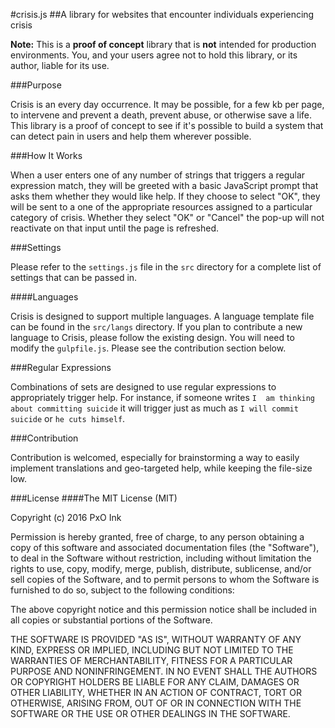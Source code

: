 #crisis.js
##A library for websites that encounter individuals experiencing crisis

**Note:** This is a **proof of concept** library that is **not** intended for production environments. You, and your users 
agree not to hold this library, or its author, liable for its use. 

###Purpose

Crisis is an every day occurrence. It may be possible, for a few kb per page, to intervene and prevent a death, prevent abuse, 
or otherwise save a life. This library is a proof of concept to see if it's possible to build a system that can detect pain 
in users and help them wherever possible. 

###How It Works

When a user enters one of any number of strings that triggers a regular expression match, they will be greeted with a basic 
JavaScript prompt that asks them whether they would like help. If they choose to select "OK", they will be sent to a one of 
the appropriate resources assigned to a particular category of crisis. Whether they select "OK" or "Cancel" the pop-up will 
not reactivate on that input until the page is refreshed. 

###Settings

Please refer to the `settings.js` file in the `src` directory for a complete list of settings that can be passed in. 

####Languages

Crisis is designed to support multiple languages. A language template file can be found in the `src/langs` directory. If you 
plan to contribute a new language to Crisis, please follow the existing design. You will need to modify the `gulpfile.js`. 
Please see the contribution section below. 

###Regular Expressions

Combinations of sets are designed to use regular expressions to appropriately trigger help. For instance, if someone writes `I 
am thinking about committing suicide` it will trigger just as much as `I will commit suicide` or `he cuts himself`. 

###Contribution

Contribution is welcomed, especially for brainstorming a way to easily implement translations and geo-targeted help, while 
keeping the file-size low. 

###License
####The MIT License (MIT)

Copyright (c) 2016 PxO Ink

Permission is hereby granted, free of charge, to any person obtaining a copy
of this software and associated documentation files (the "Software"), to deal
in the Software without restriction, including without limitation the rights
to use, copy, modify, merge, publish, distribute, sublicense, and/or sell
copies of the Software, and to permit persons to whom the Software is
furnished to do so, subject to the following conditions:

The above copyright notice and this permission notice shall be included in all
copies or substantial portions of the Software.

THE SOFTWARE IS PROVIDED "AS IS", WITHOUT WARRANTY OF ANY KIND, EXPRESS OR
IMPLIED, INCLUDING BUT NOT LIMITED TO THE WARRANTIES OF MERCHANTABILITY,
FITNESS FOR A PARTICULAR PURPOSE AND NONINFRINGEMENT. IN NO EVENT SHALL THE
AUTHORS OR COPYRIGHT HOLDERS BE LIABLE FOR ANY CLAIM, DAMAGES OR OTHER
LIABILITY, WHETHER IN AN ACTION OF CONTRACT, TORT OR OTHERWISE, ARISING FROM,
OUT OF OR IN CONNECTION WITH THE SOFTWARE OR THE USE OR OTHER DEALINGS IN THE
SOFTWARE.